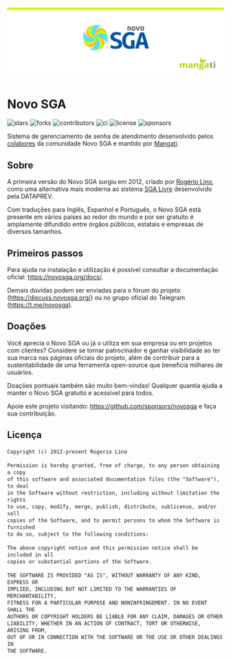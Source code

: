 
![Novo SGA](doc/images/github-banner.png)

# Novo SGA

![stars](https://img.shields.io/github/stars/novosga/novosga)
![forks](https://img.shields.io/github/forks/novosga/novosga)
![contributors](https://img.shields.io/github/contributors/novosga/novosga)
![ci](https://img.shields.io/github/actions/workflow/status/novosga/novosga/ci.yaml)
![license](https://img.shields.io/github/license/novosga/novosga)
![sponsors](https://img.shields.io/github/sponsors/novosga)


Sistema de gerenciamento de senha de atendimento desenvolvido pelos [colabores](https://github.com/novosga/novosga/graphs/contributors) da comunidade Novo SGA e mantido por [Mangati](https://mangati.com).


## Sobre

A primeira versão do Novo SGA surgiu em 2012, criado por [Rogério Lino](https://github.com/rogeriolino), como uma alternativa mais moderna ao sistema [SGA Livre](https://softwarepublico.gov.br/social/sga-livre) desenvolvido pela DATAPREV.

Com traduções para Inglês, Espanhol e Português, o Novo SGA está presente em vários países ao redor do mundo e por ser gratuito é amplamente difundido entre órgãos públicos, estatais e empresas de diversos tamanhos.


## Primeiros passos

Para ajuda na instalação e utilização é possível consultar a documentação oficial: https://novosga.org/docs/.

Demais dúvidas podem ser enviadas para o fórum do projeto (https://discuss.novosga.org/) ou no grupo oficial do Telegram (https://t.me/novosga).

## Doações

Você aprecia o Novo SGA ou já o utiliza em sua empresa ou em projetos com clientes? Considere se tornar patrocinador e ganhar visibilidade ao ter sua marca nas páginas oficiais do projeto, além de contribuir para a sustentabilidade de uma ferramenta open-source que beneficia milhares de usuários.

Doações pontuais também são muito bem-vindas! Qualquer quantia ajuda a manter o Novo SGA gratuito e acessível para todos.

Apoie este projeto visitando: https://github.com/sponsors/novosga e faça sua contribuição.


## Licença

```
Copyright (c) 2012-present Rogerio Lino

Permission is hereby granted, free of charge, to any person obtaining a copy
of this software and associated documentation files (the "Software"), to deal
in the Software without restriction, including without limitation the rights
to use, copy, modify, merge, publish, distribute, sublicense, and/or sell
copies of the Software, and to permit persons to whom the Software is furnished
to do so, subject to the following conditions:

The above copyright notice and this permission notice shall be included in all
copies or substantial portions of the Software.

THE SOFTWARE IS PROVIDED "AS IS", WITHOUT WARRANTY OF ANY KIND, EXPRESS OR
IMPLIED, INCLUDING BUT NOT LIMITED TO THE WARRANTIES OF MERCHANTABILITY,
FITNESS FOR A PARTICULAR PURPOSE AND NONINFRINGEMENT. IN NO EVENT SHALL THE
AUTHORS OR COPYRIGHT HOLDERS BE LIABLE FOR ANY CLAIM, DAMAGES OR OTHER
LIABILITY, WHETHER IN AN ACTION OF CONTRACT, TORT OR OTHERWISE, ARISING FROM,
OUT OF OR IN CONNECTION WITH THE SOFTWARE OR THE USE OR OTHER DEALINGS IN
THE SOFTWARE.
```
